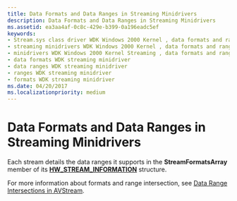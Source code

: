 ```yaml
---
title: Data Formats and Data Ranges in Streaming Minidrivers
description: Data Formats and Data Ranges in Streaming Minidrivers
ms.assetid: ea3aa4af-0c8c-429e-b399-0a196eadc5ef
keywords:
- Stream.sys class driver WDK Windows 2000 Kernel , data formats and ranges
- streaming minidrivers WDK Windows 2000 Kernel , data formats and ranges
- minidrivers WDK Windows 2000 Kernel Streaming , data formats and ranges
- data formats WDK streaming minidriver
- data ranges WDK streaming minidriver
- ranges WDK streaming minidriver
- formats WDK streaming minidriver
ms.date: 04/20/2017
ms.localizationpriority: medium
---
```


# Data Formats and Data Ranges in Streaming Minidrivers





Each stream details the data ranges it supports in the **StreamFormatsArray** member of its [**HW\_STREAM\_INFORMATION**](/windows-hardware/drivers/ddi/strmini/ns-strmini-_hw_stream_information) structure.

For more information about formats and range intersection, see [Data Range Intersections in AVStream](data-range-intersections-in-avstream.md).

 

